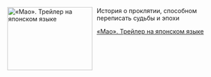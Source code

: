 <!--2025-07-22 23:00:08-->
<div class="yb">
  <div class="rss kino_kino"><a href="https://www.kino-teatr.ru/video/51478/" title="«Мао». Трейлер на японском языке"><img src="https://www.kino-teatr.ru/video/8/7/51478/poster.jpg" width="196" height="147" align="left" hspace="5" style="margin: 0px 10px 0px 5px" alt="«Мао». Трейлер на японском языке"/></a>История о проклятии, способном переписать судьбы и эпохи <p class="titl"><a href="https://www.kino-teatr.ru/video/51478/">«Мао». Трейлер на японском языке</a></p></div>
</div>
